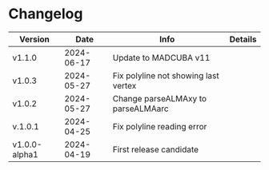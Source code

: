 # Changelog

| Version       | Date       | Info                                 | Details |
| ------------- | ---------- | ------------------------------------ | ------- |
| v1.1.0        | 2024-06-17 | Update to MADCUBA v11                |         |
| v1.0.3        | 2024-05-27 | Fix polyline not showing last vertex |         |
| v1.0.2        | 2024-05-27 | Change parseALMAxy to parseALMAarc   |         |
| v.1.0.1       | 2024-04-25 | Fix polyline reading error           |         |
| v1.0.0-alpha1 | 2024-04-19 | First release candidate              |         |
